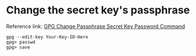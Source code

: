 # Change the secret key's passphrase

Reference link: [GPG Change Passphrase Secret Key Password Command](https://www.cyberciti.biz/faq/linux-unix-gpg-change-passphrase-command/)

```
gpg --edit-key Your-Key-ID-Here
gpg> passwd
gpg> save
```
